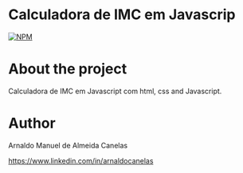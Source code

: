 # Calculadora de IMC em Javascrip 

[![NPM](https://img.shields.io/npm/l/react)](https://github.com/amac81/calculadoraIMC_JS/blob/main/LICENSE) 

# About the project

Calculadora de IMC em Javascript com html, css and Javascript.

# Author

Arnaldo Manuel de Almeida Canelas

https://www.linkedin.com/in/arnaldocanelas
